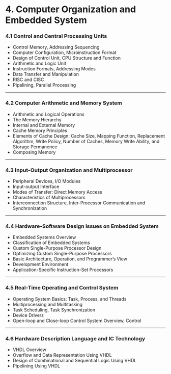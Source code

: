 # 4. Computer Organization and Embedded System

### **4.1 Control and Central Processing Units**

* Control Memory, Addressing Sequencing
* Computer Configuration, Microinstruction Format
* Design of Control Unit, CPU Structure and Function
* Arithmetic and Logic Unit
* Instruction Formats, Addressing Modes
* Data Transfer and Manipulation
* RISC and CISC
* Pipelining, Parallel Processing

***

### **4.2 Computer Arithmetic and Memory System**

* Arithmetic and Logical Operations
* The Memory Hierarchy
* Internal and External Memory
* Cache Memory Principles
* Elements of Cache Design: Cache Size, Mapping Function, Replacement Algorithm, Write Policy, Number of Caches, Memory Write Ability, and Storage Permanence
* Composing Memory

***

### **4.3 Input-Output Organization and Multiprocessor**

* Peripheral Devices, I/O Modules
* Input-output Interface
* Modes of Transfer: Direct Memory Access
* Characteristics of Multiprocessors
* Interconnection Structure, Inter-Processor Communication and Synchronization

***

### **4.4 Hardware-Software Design Issues on Embedded System**

* Embedded Systems Overview
* Classification of Embedded Systems
* Custom Single-Purpose Processor Design
* Optimizing Custom Single-Purpose Processors
* Basic Architecture, Operation, and Programmer’s View
* Development Environment
* Application-Specific Instruction-Set Processors

***

### **4.5 Real-Time Operating and Control System**

* Operating System Basics: Task, Process, and Threads
* Multiprocessing and Multitasking
* Task Scheduling, Task Synchronization
* Device Drivers
* Open-loop and Close-loop Control System Overview, Control

***

### **4.6 Hardware Description Language and IC Technology**

* VHDL Overview
* Overflow and Data Representation Using VHDL
* Design of Combinational and Sequential Logic Using VHDL
* Pipelining Using VHDL
